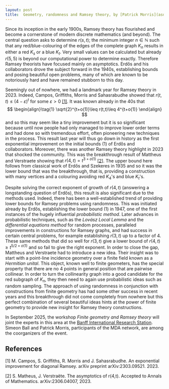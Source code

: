 ```yaml
---
layout: post
title:  Geometry, randomness and Ramsey theory, by [Patrick Morris](asdf)
---
```



Since its inception in  the early 1900s, Ramsey theory has flourished and become a cornerstone of modern discrete mathematics (and beyond). The central question asks to determine $r(s,t)$; the minimum integer $n\in \mathbb{N}$ such that any red/blue-colouring of the edges of the complete graph $K_n$ results in either a red $K_s$ or a blue $K_t$. Very small values can be calculated but already $r(5,5)$ is beyond our computational power to determine exactly. Therefore Ramsey theorists have  focused mainly on asymptotics.  Erdős and his collaborators drove the subject forward in the 1940s, establishing bounds and posing  beautiful  open problems, many of which are known to be notoriously hard and have remained stubborn to this day.

Seemingly out of nowhere, we had a landmark year for Ramsey theory in 2023. Indeed,  Campos, Griffiths, Morris and Sahasrabudhe showed that $r(t,t)\leq (4-\varepsilon)^t$ for some $\varepsilon>0$ [[1]](#1). It was known already in the 40s that 
$$
\begin{align}\tag{1}
\sqrt{2}^{t+o(1)}\leq r(t,t)\leq 4^{t+o(1)}
\end{align}    
$$
and so this may seem like a tiny improvement but it is so significant because until now people had only managed to improve lower order terms and had done so with tremendous effort, often pioneering new techniques in the process. This result last year will thus go down in history as the first exponential improvement on the initial bounds $(1)$ of Erdős and collaborators. Moreover, there was  another Ramsey theory highlight  in 2023 that shocked the community. This was the breakthrough result of Mattheus and Verstraete showing that $r(4,t)=t^{3+o(1)}$ [[2]](#2). The upper bound here follows from classical work of Erdős and Szekeres in 1935 and so it was the lower bound that was the breakthrough, that is, providing a construction with many vertices and a colouring avoiding red $K_4$'s and blue $K_t$'s. 

Despite solving the correct exponent of growth of $r(4,t)$ (answering a longstanding question of Erdős), this result is also significant due to the methods used. Indeed, there has been a well-established trend of providing lower bounds for Ramsey problems using randomness. This was initiated already by Erdős, establishing the lower bound $(1)$ in 1947, one of the first instances of the hugely influential 
*probabilistic method*. Later advances in probabilistic techniques, such as the *Lovász Local Lemma* and the *differential equations method* for random processes, paralleled improvements in constructions for Ramsey graphs, and had success in  certain  central problems, for example establishing $r(3,t)$ up to a factor of 4. These same methods that did so well for $r(3,t)$ give a lower bound of $r(4,t)\geq t^{5/2+o(1)}$ and so fail to give the right exponent. In order to close the gap, Mattheus and Verstraete had to introduce a new idea. Their insight was to start with a point-line incidence geometry over a finite field known as a *Hermitian unital*. This object, known well to  finite geometers, has the special  property that there are no 4 points in general position that are pairwise collinear. In order to turn the collinearity graph into a good candidate for the red subgraph of $K_n$, they then need  to again use probabilistic ideas such as random sampling. The approach of using randomness in conjunction with constructions from finite geometry has had some other success in recent years  and this breakthrough did not come completely from nowhere but this perfect combination of several beautiful ideas hints at the power of finite geometry to provide new insight for Ramsey theory constructions. 

In September 2025, the workshop *Finite geometry and Ramsey theory* will joint the experts in this area at the [Banff International Research Station](https://www.birs.ca/). Simeon Ball and Patrick Morris, participants of the MDA network, are among the coorganizers of the event.

## References
<a id="1">[1]</a> 
M. Campos, S. Griffiths, R. Morris and J. Sahasrabudhe. An exponential improvement for diagonal Ramsey. arXiv preprint arXiv:2303.09521. 2023.

<a id="2">[2]</a>
S. Matheus, J. Verstraëte. The asymptotics of r(4,t). Accepted to Annals of Mathematics. arXiv:2306.04007, 2023.